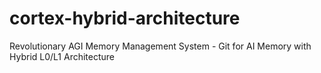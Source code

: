 # cortex-hybrid-architecture
Revolutionary AGI Memory Management System - Git for AI Memory with Hybrid L0/L1 Architecture

